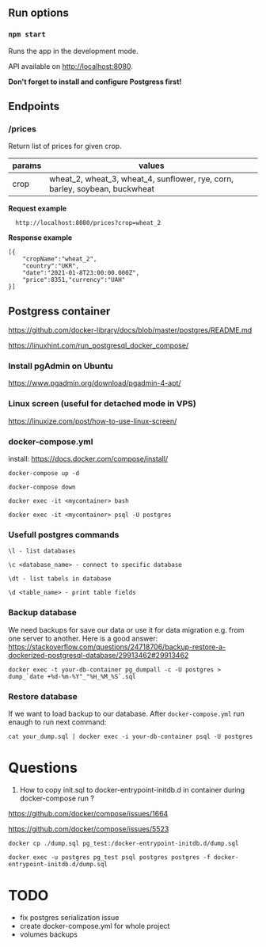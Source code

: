 ## Run options
  

### `npm start`

Runs the app in the development mode.

API available on [http://localhost:8080](http://localhost:8080).

**Don't forget to install and configure Postgress first!**

## Endpoints

### /prices
Return list of prices for given crop.

| params | values |
|--|--|
| crop |  wheat_2, wheat_3, wheat_4, sunflower, rye, corn, barley, soybean, buckwheat|

**Request example**

      http://localhost:8080/prices?crop=wheat_2
**Response example**

    [{
	    "cropName":"wheat_2",
	    "country":"UKR",
	    "date":"2021-01-8T23:00:00.000Z",
	    "price":8351,"currency":"UAH"
	}]

## Postgress container

https://github.com/docker-library/docs/blob/master/postgres/README.md

https://linuxhint.com/run_postgresql_docker_compose/  

### Install pgAdmin on Ubuntu

https://www.pgadmin.org/download/pgadmin-4-apt/

### Linux screen (useful for detached mode in VPS)

https://linuxize.com/post/how-to-use-linux-screen/
  
### docker-compose.yml

install: https://docs.docker.com/compose/install/  

    docker-compose up -d
    
    docker-compose down 
    
    docker exec -it <mycontainer> bash

    docker exec -it <mycontainer> psql -U postgres

### Usefull postgres commands

    \l - list databases

    \c <database_name> - connect to specific database

    \dt - list tabels in database

    \d <table_name> - print table fields

### Backup database
We need backups for save our data or use it for data migration e.g. from one server to another.
Here is a good answer: https://stackoverflow.com/questions/24718706/backup-restore-a-dockerized-postgresql-database/29913462#29913462

    docker exec -t your-db-container pg_dumpall -c -U postgres > dump_`date +%d-%m-%Y"_"%H_%M_%S`.sql

### Restore database
If we want to load backup to our database. After `docker-compose.yml` run enaugh to run next command:

    cat your_dump.sql | docker exec -i your-db-container psql -U postgres

# Questions

1) How to copy init.sql to docker-entrypoint-initdb.d in container during docker-compose run ?

https://github.com/docker/compose/issues/1664

https://github.com/docker/compose/issues/5523

  

    docker cp ./dump.sql pg_test:/docker-entrypoint-initdb.d/dump.sql

    docker exec -u postgres pg_test psql postgres postgres -f docker-entrypoint-initdb.d/dump.sql

# TODO

 - fix postgres serialization issue
 - create docker-compose.yml for whole project
 - volumes backups 



